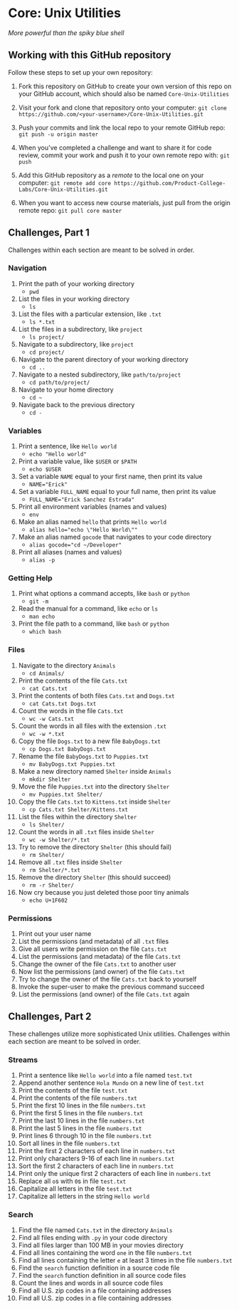 # Core: Unix Utilities

_More powerful than the spiky blue shell_

## Working with this GitHub repository

Follow these steps to set up your own repository:

1. Fork this repository on GitHub to create your own version of this repo on your GitHub account, which should also be named `Core-Unix-Utilities`

1. Visit your fork and clone that repository onto your computer:
`git clone https://github.com/<your-username>/Core-Unix-Utilities.git`

1. Push your commits and link the local repo to your remote GitHub repo:
`git push -u origin master`

1. When you've completed a challenge and want to share it for code review, commit your work and push it to your own remote repo with:
`git push`

1. Add this GitHub repository as a _remote_ to the local one on your computer:
`git remote add core https://github.com/Product-College-Labs/Core-Unix-Utilities.git`

1. When you want to access new course materials, just pull from the origin remote repo:
`git pull core master`

## Challenges, Part 1

Challenges within each section are meant to be solved in order.

### Navigation

1.  Print the path of your working directory
    - `pwd`
1.  List the files in your working directory
    - `ls`
1.  List the files with a particular extension, like `.txt`
    - `ls *.txt`
1.  List the files in a subdirectory, like `project`
    - `ls project/`
1.  Navigate to a subdirectory, like `project`
    - `cd project/`
1.  Navigate to the parent directory of your working directory
    - `cd ..`
1.  Navigate to a nested subdirectory, like `path/to/project`
    - `cd path/to/project/`
1.  Navigate to your home directory
    - `cd ~`
1.  Navigate back to the previous directory
    - `cd -`

### Variables

1.  Print a sentence, like `Hello world`
    - `echo "Hello world"`
1.  Print a variable value, like `$USER` or `$PATH`
    - `echo $USER`
1.  Set a variable `NAME` equal to your first name, then print its value
    - `NAME="Erick"`
1.  Set a variable `FULL_NAME` equal to your full name, then print its value
    - `FULL_NAME="Erick Sanchez Estrada"`
1.  Print all environment variables (names and values)
    - `env`
1.  Make an alias named `hello` that prints `Hello world`
    - `alias hello="echo \"Hello World\""`
1.  Make an alias named `gocode` that navigates to your code directory
    - `alias gocode="cd ~/Developer"`
1.  Print all aliases (names and values)
    - `alias -p`

### Getting Help

1.  Print what options a command accepts, like `bash` or `python`
    - `git -m`
1.  Read the manual for a command, like `echo` or `ls`
    - `man echo`
1.  Print the file path to a command, like `bash` or `python`
    - `which bash`

### Files

1.  Navigate to the directory `Animals`
    - `cd Animals/`
1.  Print the contents of the file `Cats.txt`
    - `cat Cats.txt`
1.  Print the contents of both files `Cats.txt` and `Dogs.txt`
    - `cat Cats.txt Dogs.txt`
1.  Count the words in the file `Cats.txt`
    - `wc -w Cats.txt`
1.  Count the words in all files with the extension `.txt`
    - `wc -w *.txt`
1.  Copy the file `Dogs.txt` to a new file `BabyDogs.txt`
    - `cp Dogs.txt BabyDogs.txt`
1.  Rename the file `BabyDogs.txt` to `Puppies.txt`
    - `mv BabyDogs.txt Puppies.txt`
1.  Make a new directory named `Shelter` inside `Animals`
    - `mkdir Shelter`
1.  Move the file `Puppies.txt` into the directory `Shelter`
    - `mv Puppies.txt Shelter/`
1.  Copy the file `Cats.txt` to `Kittens.txt` inside `Shelter`
    - `cp Cats.txt Shelter/Kittens.txt`
1.  List the files within the directory `Shelter`
    - `ls Shelter/`
1.  Count the words in all `.txt` files inside `Shelter`
    - `wc -w Shelter/*.txt`
1.  Try to remove the directory `Shelter` (this should fail)
    - `rm Shelter/`
1.  Remove all `.txt` files inside `Shelter`
    - `rm Shelter/*.txt`
1.  Remove the directory `Shelter` (this should succeed)
    - `rm -r Shelter/`
1.  Now cry because you just deleted those poor tiny animals
    - `echo U+1F602`

### Permissions

1.  Print out your user name
1.  List the permissions (and metadata) of all `.txt` files
1.  Give all users write permission on the file `Cats.txt`
1.  List the permissions (and metadata) of the file `Cats.txt`
1.  Change the owner of the file `Cats.txt` to another user
1.  Now list the permissions (and owner) of the file `Cats.txt`
1.  Try to change the owner of the file `Cats.txt` back to yourself
1.  Invoke the super-user to make the previous command succeed
1.  List the permissions (and owner) of the file `Cats.txt` again


## Challenges, Part 2

These challenges utilize more sophisticated Unix utilities.
Challenges within each section are meant to be solved in order.

### Streams

1.  Print a sentence like `Hello world` into a file named `test.txt`
1.  Append another sentence `Hola Mundo` on a new line of `test.txt`
1.  Print the contents of the file `test.txt`
1.  Print the contents of the file `numbers.txt`
1.  Print the first 10 lines in the file `numbers.txt`
1.  Print the first 5 lines in the file `numbers.txt`
1.  Print the last 10 lines in the file `numbers.txt`
1.  Print the last 5 lines in the file `numbers.txt`
1.  Print lines 6 through 10 in the file `numbers.txt`
1.  Sort all lines in the file `numbers.txt`
1.  Print the first 2 characters of each line in `numbers.txt`
1.  Print only characters 9-16 of each line in `numbers.txt`
1.  Sort the first 2 characters of each line in `numbers.txt`
1.  Print only the unique first 2 characters of each line in `numbers.txt`
1.  Replace all `o`s with `0`s in file `test.txt`
1.  Capitalize all letters in the file `test.txt`
1.  Capitalize all letters in the string `Hello world`

### Search

1.  Find the file named `Cats.txt` in the directory `Animals`
1.  Find all files ending with `.py` in your code directory
1.  Find all files larger than 100 MB in your movies directory
1.  Find all lines containing the word `one` in the file `numbers.txt`
1.  Find all lines containing the letter `e` at least 3 times in the file `numbers.txt`
1.  Find the `search` function definition in a source code file
1.  Find the `search` function definition in all source code files
1.  Count the lines and words in all source code files
1.  Find all U.S. zip codes in a file containing addresses
1.  Find all U.S. zip codes in a file containing addresses
